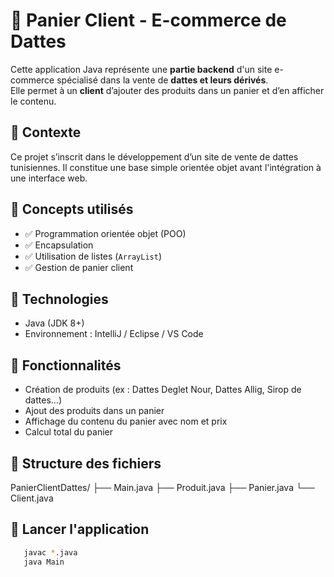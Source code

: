 # 🛒 Panier Client - E-commerce de Dattes

Cette application Java représente une **partie backend** d'un site e-commerce spécialisé dans la vente de **dattes et leurs dérivés**.  
Elle permet à un **client** d’ajouter des produits dans un panier et d’en afficher le contenu.

## 🌴 Contexte

Ce projet s’inscrit dans le développement d’un site de vente de dattes tunisiennes. Il constitue une base simple orientée objet avant l'intégration à une interface web.

## 🧱 Concepts utilisés

- ✅ Programmation orientée objet (POO)
- ✅ Encapsulation
- ✅ Utilisation de listes (`ArrayList`)
- ✅ Gestion de panier client

## 🧰 Technologies

- Java (JDK 8+)
- Environnement : IntelliJ / Eclipse / VS Code

## 🧾 Fonctionnalités

- Création de produits (ex : Dattes Deglet Nour, Dattes Allig, Sirop de dattes…)
- Ajout des produits dans un panier
- Affichage du contenu du panier avec nom et prix
- Calcul total du panier

## 📁 Structure des fichiers

PanierClientDattes/ ├── Main.java ├── Produit.java ├── Panier.java └── Client.java

## 🚀 Lancer l'application

```bash
   javac *.java
   java Main